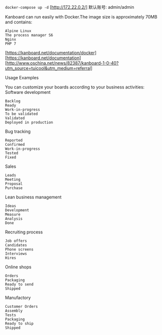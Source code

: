
`docker-compose up -d`
[http://172.22.0.2/] 默认账号: admin/admin


Kanboard can run easily with Docker.The image size is approximately 70MB and contains:

    Alpine Linux
    The process manager S6
    Nginx
    PHP 7

[https://kanboard.net/documentation/docker]
[https://kanboard.net/documentation]
[http://www.oschina.net/news/82387/kanboard-1-0-40?utm_source=tuicool&utm_medium=referral]




Usage Examples

You can customize your boards according to your business activities:
Software development

    Backlog
    Ready
    Work-in-progress
    To be validated
    Validated
    Deployed in production

Bug tracking

    Reported
    Confirmed
    Work-in-progress
    Tested
    Fixed

Sales

    Leads
    Meeting
    Proposal
    Purchase

Lean business management

    Ideas
    Development
    Measure
    Analysis
    Done

Recruiting process

    Job offers
    Candidates
    Phone screens
    Interviews
    Hires

Online shops

    Orders
    Packaging
    Ready to send
    Shipped

Manufactory

    Customer Orders
    Assembly
    Tests
    Packaging
    Ready to ship
    Shipped

